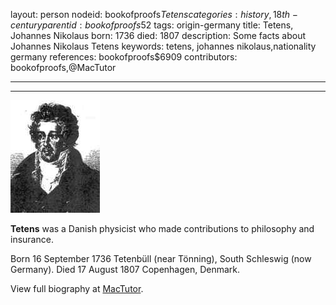 layout: person
nodeid: bookofproofs$Tetens
categories: history,18th-century
parentid: bookofproofs$52
tags: origin-germany
title: Tetens, Johannes Nikolaus
born: 1736
died: 1807
description: Some facts about Johannes Nikolaus Tetens
keywords: tetens, johannes nikolaus,nationality germany
references: bookofproofs$6909
contributors: bookofproofs,@MacTutor

---


---

![Tetens.jpg](https://github.com/bookofproofs/bookofproofs.github.io/blob/main/_sources/_assets/images/portraits/Tetens.jpg?raw=true)

**Tetens** was a Danish physicist who made contributions to philosophy and insurance.

Born 16 September 1736 Tetenbüll (near Tönning), South Schleswig (now Germany). Died 17 August 1807 Copenhagen, Denmark.


View full biography at [MacTutor](https://mathshistory.st-andrews.ac.uk/Biographies/Tetens/).